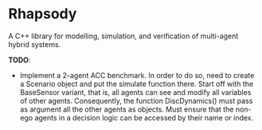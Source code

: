 # Rhapsody
A C++ library for modelling, simulation, and verification of multi-agent hybrid systems.

**TODO**:
* Implement a 2-agent ACC benchmark. In order to do so, need to create a Scenario object and put the simulate function there. Start off with the BaseSensor variant, that is, all agents can see and modify all variables of other agents. Consequently, the function DiscDynamics() must pass as argument all the other agents as objects. Must ensure that the non-ego agents in a decision logic can be accessed by their name or index.
